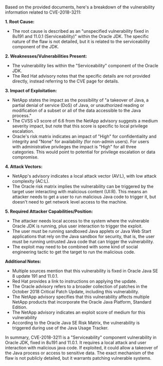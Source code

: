 Based on the provided documents, here's a breakdown of the vulnerability information related to CVE-2018-3211:

**1. Root Cause:**

*   The root cause is described as an "unspecified vulnerability fixed in 8u191 and 11.0.1 (Serviceability)" within the Oracle JDK.  The specific nature of the flaw is not detailed, but it is related to the serviceability component of the JDK.

**2. Weaknesses/Vulnerabilities Present:**

*   The vulnerability lies within the "Serviceability" component of the Oracle JDK.
*   The Red Hat advisory notes that the specific details are not provided directly, instead referring to the CVE page for details.

**3. Impact of Exploitation:**

*   NetApp states the impact as the possibility of "a takeover of Java, a partial denial of service (DoS) of Java, or unauthorized reading or modification of a subset or all of the data accessible to the Java process."
*   The CVSS v3 score of 6.6 from the NetApp advisory suggests a medium severity impact, but note that this score is specific to local privilege escalation.
* Oracle's risk matrix indicates an impact of "High" for confidentiality and integrity and "None" for availability (for non-admin users). For users with administrative privileges the impact is "High" for all three categories. This would point to potential for privilege escalation or data compromise.

**4. Attack Vectors:**

*   NetApp's advisory indicates a local attack vector (AV:L), with low attack complexity (AC:L).
*   The Oracle risk matrix implies the vulnerability can be triggered by the target user interacting with malicious content (UI:R). This means an attacker needs to get a user to run malicious Java code to trigger it, but doesn't need to get network level access to the machine.

**5. Required Attacker Capabilities/Position:**

*   The attacker needs local access to the system where the vulnerable Oracle JDK is running, plus user interaction to trigger the exploit.
*   The user must be running sandboxed Java applets or Java Web Start applications that rely on the Java sandbox for security, that is, the user must be running untrusted Java code that can trigger the vulnerability.
*   The exploit may need to be combined with some kind of social engineering tactic to get the target to run the malicious code.

**Additional Notes:**

*   Multiple sources mention that this vulnerability is fixed in Oracle Java SE 8 update 191 and 11.0.1.
*   Red Hat provides a link to instructions on applying the update.
*   The Oracle advisory refers to a broader collection of patches in the October 2018 Critical Patch Update, including this vulnerability.
* The NetApp advisory specifies that this vulnerability affects multiple NetApp products that incorporate the Oracle Java Platform, Standard Edition.
* The NetApp advisory indicates an exploit score of medium for this vulnerability
* According to the Oracle Java SE Risk Matrix, the vulnerability is triggered during use of the Java Usage Tracker.

In summary, CVE-2018-3211 is a "Serviceability" component vulnerability in Oracle JDK, fixed in 8u191 and 11.0.1. It requires a local attack and user interaction with malicious java code. If exploited, it could allow a takeover of the Java process or access to sensitive data. The exact mechanism of the flaw is not publicly detailed, but it warrants patching vulnerable systems.